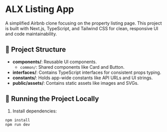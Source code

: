# ALX Listing App

A simplified Airbnb clone focusing on the property listing page. This project is built with Next.js, TypeScript, and Tailwind CSS for clean, responsive UI and code maintainability.

## 🔧 Project Structure

- **components/**: Reusable UI components.
  - `common/`: Shared components like Card and Button.
- **interfaces/**: Contains TypeScript interfaces for consistent props typing.
- **constants/**: Holds app-wide constants like API URLs and UI strings.
- **public/assets/**: Contains static assets like images and SVGs.

## 🚀 Running the Project Locally

1. Install dependencies:

```bash
npm install
npm run dev 